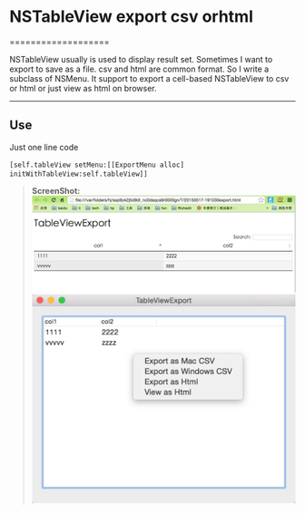 # NSTableView export csv orhtml
===================

NSTableView usually is used to display result set.
Sometimes I want to export to save as a file.
csv and html are common format.
So I write a subclass of NSMenu. It support to export a cell-based
NSTableView to csv or html or just view as html on browser.

----------


Use
-------------

Just one line code

```
[self.tableView setMenu:[[ExportMenu alloc] initWithTableView:self.tableView]]
```

> **ScreenShot:**
> <img src= 's1.png'></img>
> <img src= 's2.png'></img>